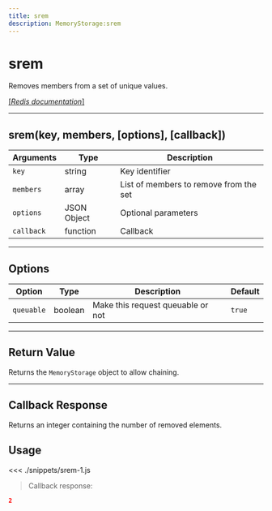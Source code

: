 ```yaml
---
title: srem
description: MemoryStorage:srem
---
```


# srem

Removes members from a set of unique values.

[[_Redis documentation_]](https://redis.io/commands/srem)

---

## srem(key, members, [options], [callback])

| Arguments  | Type        | Description                            |
| ---------- | ----------- | -------------------------------------- |
| `key`      | string      | Key identifier                         |
| `members`  | array       | List of members to remove from the set |
| `options`  | JSON Object | Optional parameters                    |
| `callback` | function    | Callback                               |

---

## Options

| Option     | Type    | Description                       | Default |
| ---------- | ------- | --------------------------------- | ------- |
| `queuable` | boolean | Make this request queuable or not | `true`  |

---

## Return Value

Returns the `MemoryStorage` object to allow chaining.

---

## Callback Response

Returns an integer containing the number of removed elements.

## Usage

<<< ./snippets/srem-1.js

> Callback response:

```json
2
```
